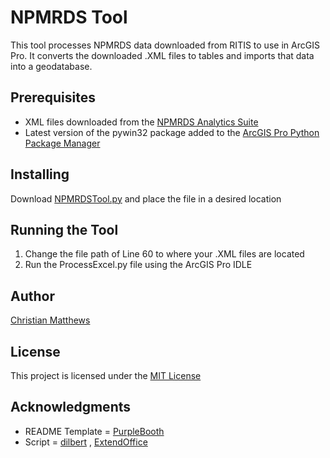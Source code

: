 # NPMRDS Tool

This tool processes NPMRDS data downloaded from RITIS to use in ArcGIS Pro. It converts the downloaded .XML files to tables and imports that data into a geodatabase.

## Prerequisites

* XML files downloaded from the [NPMRDS Analytics Suite](https://npmrds.ritis.org/analytics/)
* Latest version of the pywin32 package added to the [ArcGIS Pro Python Package Manager](https://pro.arcgis.com/en/pro-app/arcpy/get-started/what-is-conda.htm)

## Installing

Download [NPMRDSTool.py](NPMRDSTool.py) and place the file in a desired location

## Running the Tool

1. Change the file path of Line 60 to where your .XML files are located
2. Run the ProcessExcel.py file using the ArcGIS Pro IDLE

## Author

[Christian Matthews](https://github.com/csmatthews)

## License

This project is licensed under the [MIT License](LICENSE.md)

## Acknowledgments

* README Template = [PurpleBooth](https://github.com/PurpleBooth)
* Script = [dilbert](https://stackoverflow.com/users/2507539/dilbert) , [ExtendOffice](https://www.extendoffice.com/)
